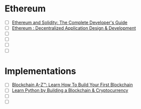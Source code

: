 # Ethereum

- [ ] [Ethereum and Solidity: The Complete Developer's Guide](https://www.udemy.com/course/ethereum-and-solidity-the-complete-developers-guide/)
- [ ] [Ethereum : Decentralized Application Design & Development](https://www.udemy.com/ethereum-dapp/)
- [ ] []()
- [ ] []()
- [ ] []()
- [ ] []()

# Implementations

- [ ] [Blockchain A-Z™: Learn How To Build Your First Blockchain](https://www.udemy.com/build-your-blockchain-az/)
- [ ] [Learn Python by Building a Blockchain & Cryptocurrency](https://www.udemy.com/learn-python-by-building-a-blockchain-cryptocurrency/)
- [ ] []()
- [ ] []()